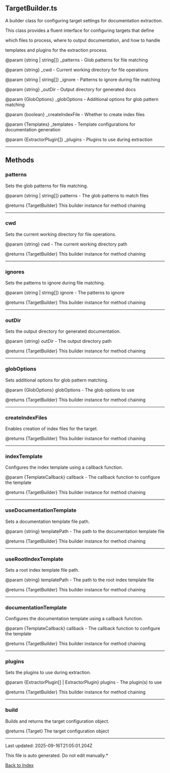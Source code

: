 ## TargetBuilder.ts





 A builder class for configuring target settings for documentation extraction.



 This class provides a fluent interface for configuring targets that define

 which files to process, where to output documentation, and how to handle

 templates and plugins for the extraction process.



 @param {string | string[]} _patterns - Glob patterns for file matching

 @param {string} _cwd - Current working directory for file operations

 @param {string | string[]} _ignore - Patterns to ignore during file matching

 @param {string} _outDir - Output directory for generated docs

 @param {GlobOptions} _globOptions - Additional options for glob pattern matching

 @param {boolean} _createIndexFile - Whether to create index files

 @param {Templates} _templates - Template configurations for documentation generation

 @param {ExtractorPlugin[]} _plugins - Plugins to use during extraction

 



---



## Methods



### **patterns**

 Sets the glob patterns for file matching.



 @param {string | string[]} patterns - The glob patterns to match files

 @returns {TargetBuilder} This builder instance for method chaining

 



---



### **cwd**

 Sets the current working directory for file operations.



 @param {string} cwd - The current working directory path

 @returns {TargetBuilder} This builder instance for method chaining

 



---



### **ignores**

 Sets the patterns to ignore during file matching.



 @param {string | string[]} ignore - The patterns to ignore

 @returns {TargetBuilder} This builder instance for method chaining

 



---



### **outDir**

 Sets the output directory for generated documentation.



 @param {string} outDir - The output directory path

 @returns {TargetBuilder} This builder instance for method chaining

 



---



### **globOptions**

 Sets additional options for glob pattern matching.



 @param {GlobOptions} globOptions - The glob options to use

 @returns {TargetBuilder} This builder instance for method chaining

 



---



### **createIndexFiles**

 Enables creation of index files for the target.



 @returns {TargetBuilder} This builder instance for method chaining

 



---



### **indexTemplate**

 Configures the index template using a callback function.



 @param {TemplateCallback} callback - The callback function to configure the template

 @returns {TargetBuilder} This builder instance for method chaining

 



---



### **useDocumentationTemplate**

 Sets a documentation template file path.



 @param {string} templatePath - The path to the documentation template file

 @returns {TargetBuilder} This builder instance for method chaining

 



---



### **useRootIndexTemplate**

 Sets a root index template file path.



 @param {string} templatePath - The path to the root index template file

 @returns {TargetBuilder} This builder instance for method chaining

 



---



### **documentationTemplate**

 Configures the documentation template using a callback function.



 @param {TemplateCallback} callback - The callback function to configure the template

 @returns {TargetBuilder} This builder instance for method chaining

 



---



### **plugins**

 Sets the plugins to use during extraction.



 @param {ExtractorPlugin[] | ExtractorPlugin} plugins - The plugin(s) to use

 @returns {TargetBuilder} This builder instance for method chaining

 



---



### **build**

 Builds and returns the target configuration object.



 @returns {Target} The target configuration object

 



---



Last updated: 2025-09-16T21:05:01.204Z



This file is auto generated. Do not edit manually.*



[Back to Index](./index.md)